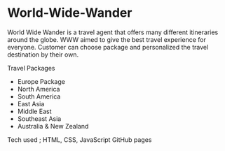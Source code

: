 # World-Wide-Wander

World Wide Wander is a travel agent that offers many different itineraries around the globe. WWW aimed to give the best travel experience for everyone. Customer can choose package and personalized the travel destination by their own.

Travel Packages
- Europe Package
- North America
- South America
- East Asia
- Middle East
- Southeast Asia
- Australia & New Zealand

Tech used ;
HTML, CSS, JavaScript
GitHub pages
